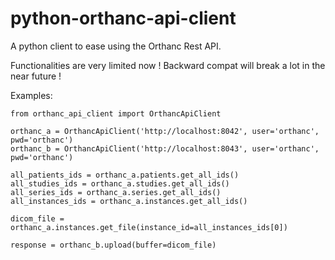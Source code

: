 # python-orthanc-api-client

A python client to ease using the Orthanc Rest API.

Functionalities are very limited now !  Backward compat will break a lot in the near future !

Examples:

```
from orthanc_api_client import OrthancApiClient

orthanc_a = OrthancApiClient('http://localhost:8042', user='orthanc', pwd='orthanc')
orthanc_b = OrthancApiClient('http://localhost:8043', user='orthanc', pwd='orthanc')

all_patients_ids = orthanc_a.patients.get_all_ids()
all_studies_ids = orthanc_a.studies.get_all_ids()
all_series_ids = orthanc_a.series.get_all_ids()
all_instances_ids = orthanc_a.instances.get_all_ids()

dicom_file = orthanc_a.instances.get_file(instance_id=all_instances_ids[0])

response = orthanc_b.upload(buffer=dicom_file)

```